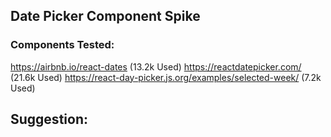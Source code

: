 ## Date Picker Component Spike
### Components Tested:
https://airbnb.io/react-dates (13.2k Used)
https://reactdatepicker.com/ (21.6k Used)
https://react-day-picker.js.org/examples/selected-week/ (7.2k Used)

## Suggestion:
